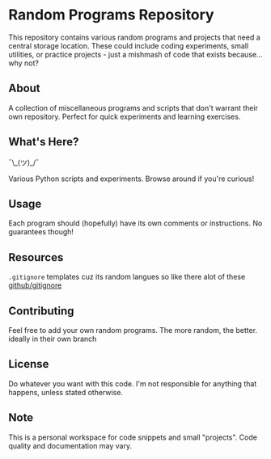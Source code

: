# Random Programs Repository

This repository contains various random programs and projects that need a central storage location. These could include coding experiments, small utilities, or practice projects - just a mishmash of code that exists because... why not?

## About

A collection of miscellaneous programs and scripts that don't warrant their own repository. Perfect for quick experiments and learning exercises.

## What's Here?

¯\\\_(ツ)\_/¯ 

Various Python scripts and experiments. Browse around if you're curious!

## Usage

Each program should (hopefully) have its own comments or instructions. No guarantees though!

## Resources

`.gitignore` templates cuz its random langues so like there alot of these
[github/gitignore](https://github.com/github/gitignore)

## Contributing

Feel free to add your own random programs. The more random, the better. ideally in their own branch

## License

Do whatever you want with this code. I'm not responsible for anything that happens, unless stated otherwise.

## Note

This is a personal workspace for code snippets and small "projects". Code quality and documentation may vary.
